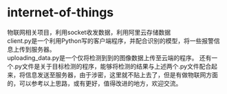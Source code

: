 # internet-of-things                                                                                                           
物联网相关项目，利用socket收发数据，利用阿里云存储数据                                                                                 
client.py是一个利用Python写的客户端程序，并配合识别的模型，将一些报警信息上传到服务器。                                                     
uploading_data.py是一个仅将检测到到的图像数据上传至云端的程序。
还有一个.py文件是关于目标检测的程序，能够将检测的结果与上述两个.py文件配合起来，将信息发送至服务器，由于涉密，这里就不贴上去了，但是有做物联网方面的，可以参考以上思路，或有更好，值得改进的地方，欢迎交流。
